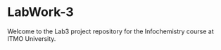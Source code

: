 # LabWork-3
 Welcome to the Lab3 project repository for the Infochemistry course at ITMO University.
